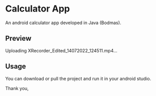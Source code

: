 # Calculator App
An android calculator app developed in Java (Bodmas).


## Preview
Uploading XRecorder_Edited_14072022_124511.mp4…


## Usage
You can download or pull the project and run it in your android studio.


Thank you,

